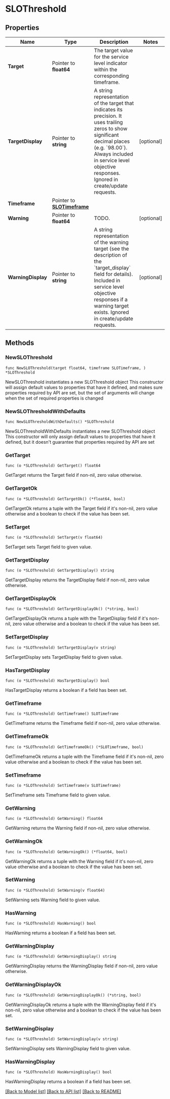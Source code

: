 # SLOThreshold

## Properties

Name | Type | Description | Notes
------------ | ------------- | ------------- | -------------
**Target** | Pointer to **float64** | The target value for the service level indicator within the corresponding timeframe. | 
**TargetDisplay** | Pointer to **string** | A string representation of the target that indicates its precision. It uses trailing zeros to show significant decimal places (e.g. &#x60;98.00&#x60;).  Always included in service level objective responses. Ignored in create/update requests. | [optional] 
**Timeframe** | Pointer to [**SLOTimeframe**](SLOTimeframe.md) |  | 
**Warning** | Pointer to **float64** | TODO. | [optional] 
**WarningDisplay** | Pointer to **string** | A string representation of the warning target (see the description of the &#x60;target_display&#x60; field for details).  Included in service level objective responses if a warning target exists. Ignored in create/update requests. | [optional] 

## Methods

### NewSLOThreshold

`func NewSLOThreshold(target float64, timeframe SLOTimeframe, ) *SLOThreshold`

NewSLOThreshold instantiates a new SLOThreshold object
This constructor will assign default values to properties that have it defined,
and makes sure properties required by API are set, but the set of arguments
will change when the set of required properties is changed

### NewSLOThresholdWithDefaults

`func NewSLOThresholdWithDefaults() *SLOThreshold`

NewSLOThresholdWithDefaults instantiates a new SLOThreshold object
This constructor will only assign default values to properties that have it defined,
but it doesn't guarantee that properties required by API are set

### GetTarget

`func (o *SLOThreshold) GetTarget() float64`

GetTarget returns the Target field if non-nil, zero value otherwise.

### GetTargetOk

`func (o *SLOThreshold) GetTargetOk() (*float64, bool)`

GetTargetOk returns a tuple with the Target field if it's non-nil, zero value otherwise
and a boolean to check if the value has been set.

### SetTarget

`func (o *SLOThreshold) SetTarget(v float64)`

SetTarget sets Target field to given value.


### GetTargetDisplay

`func (o *SLOThreshold) GetTargetDisplay() string`

GetTargetDisplay returns the TargetDisplay field if non-nil, zero value otherwise.

### GetTargetDisplayOk

`func (o *SLOThreshold) GetTargetDisplayOk() (*string, bool)`

GetTargetDisplayOk returns a tuple with the TargetDisplay field if it's non-nil, zero value otherwise
and a boolean to check if the value has been set.

### SetTargetDisplay

`func (o *SLOThreshold) SetTargetDisplay(v string)`

SetTargetDisplay sets TargetDisplay field to given value.

### HasTargetDisplay

`func (o *SLOThreshold) HasTargetDisplay() bool`

HasTargetDisplay returns a boolean if a field has been set.

### GetTimeframe

`func (o *SLOThreshold) GetTimeframe() SLOTimeframe`

GetTimeframe returns the Timeframe field if non-nil, zero value otherwise.

### GetTimeframeOk

`func (o *SLOThreshold) GetTimeframeOk() (*SLOTimeframe, bool)`

GetTimeframeOk returns a tuple with the Timeframe field if it's non-nil, zero value otherwise
and a boolean to check if the value has been set.

### SetTimeframe

`func (o *SLOThreshold) SetTimeframe(v SLOTimeframe)`

SetTimeframe sets Timeframe field to given value.


### GetWarning

`func (o *SLOThreshold) GetWarning() float64`

GetWarning returns the Warning field if non-nil, zero value otherwise.

### GetWarningOk

`func (o *SLOThreshold) GetWarningOk() (*float64, bool)`

GetWarningOk returns a tuple with the Warning field if it's non-nil, zero value otherwise
and a boolean to check if the value has been set.

### SetWarning

`func (o *SLOThreshold) SetWarning(v float64)`

SetWarning sets Warning field to given value.

### HasWarning

`func (o *SLOThreshold) HasWarning() bool`

HasWarning returns a boolean if a field has been set.

### GetWarningDisplay

`func (o *SLOThreshold) GetWarningDisplay() string`

GetWarningDisplay returns the WarningDisplay field if non-nil, zero value otherwise.

### GetWarningDisplayOk

`func (o *SLOThreshold) GetWarningDisplayOk() (*string, bool)`

GetWarningDisplayOk returns a tuple with the WarningDisplay field if it's non-nil, zero value otherwise
and a boolean to check if the value has been set.

### SetWarningDisplay

`func (o *SLOThreshold) SetWarningDisplay(v string)`

SetWarningDisplay sets WarningDisplay field to given value.

### HasWarningDisplay

`func (o *SLOThreshold) HasWarningDisplay() bool`

HasWarningDisplay returns a boolean if a field has been set.


[[Back to Model list]](../README.md#documentation-for-models) [[Back to API list]](../README.md#documentation-for-api-endpoints) [[Back to README]](../README.md)


